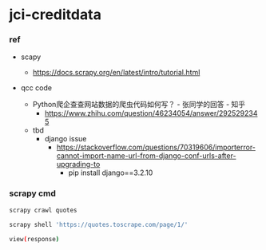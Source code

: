 # jci-creditdata

### ref
* scapy
  * https://docs.scrapy.org/en/latest/intro/tutorial.html

* qcc code
  * Python爬企查查网站数据的爬虫代码如何写？ - 张同学的回答 - 知乎
    * https://www.zhihu.com/question/46234054/answer/2925292345
  * tbd
    * django issue
      * https://stackoverflow.com/questions/70319606/importerror-cannot-import-name-url-from-django-conf-urls-after-upgrading-to
        * pip install django==3.2.10

### scrapy cmd
```bash
scrapy crawl quotes
```

```bash
scrapy shell 'https://quotes.toscrape.com/page/1/'
```

```bash
view(response)
```